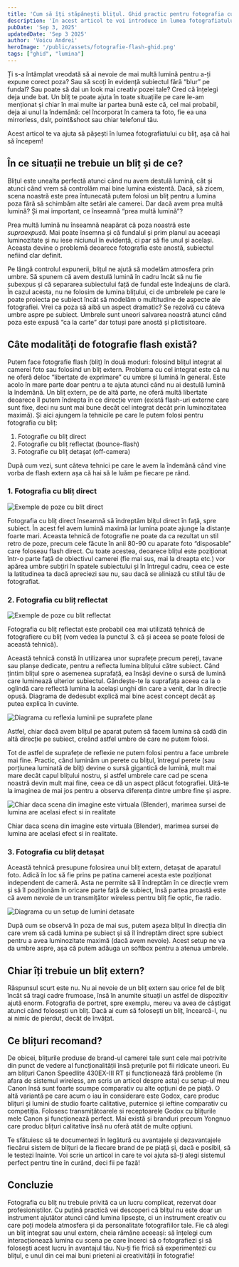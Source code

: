 ```yaml
---
title: 'Cum să îți stăpânești blițul. Ghid practic pentru fotografia cu flash'
description: 'In acest articol te voi introduce in lumea fotografiatului cu blit'
pubDate: 'Sep 3, 2025'
updatedDate: 'Sep 3 2025'
author: 'Voicu Andrei'
heroImage: '/public/assets/fotografie-flash-ghid.png'
tags: ["ghid", "lumina"]
---
```


Ți s-a întâmplat vreodată să ai nevoie de mai multă lumină pentru a-ți expune corect poza? Sau să scoți în evidență subiectul fără “blur” pe fundal? Sau poate să dai un look mai creativ pozei tale? Cred că înțelegi deja unde bat. Un bliț te poate ajuta în toate situațiile pe care le-am menționat și chiar în mai multe iar partea bună este că, cel mai probabil, deja ai unul la îndemână: cel încorporat în camera ta foto, fie ea una mirrorless, dslr, point&shoot sau chiar telefonul tău. 

Acest articol te va ajuta să pășești în lumea fotografiatului cu bliț, așa că hai să începem!

## În ce situații ne trebuie un bliț și de ce?

Blițul este unealta perfectă atunci când nu avem destulă lumină, cât și atunci când vrem să controlăm mai bine lumina existentă. Dacă, să zicem, scena noastră este prea întunecată putem folosi un bliț pentru a lumina poza fără să schimbăm alte setări ale camerei. Dar dacă avem prea multă lumină? Și mai important, ce înseamnă “prea multă lumină”?

Prea multă lumină nu înseamnă neapărat că poza noastră este *supraexpusă.* Mai poate însemna și că fundalul și prim planul au aceeași luminozitate și nu iese niciunul în evidență, ci par să fie unul și același. Aceasta devine o problemă deoarece fotografia este anostă, subiectul nefiind clar definit.

Pe lângă controlul expunerii, blițul ne ajută să modelăm atmosfera prin umbre. Să spunem că avem destulă lumină în cadru încât să nu fie subexpus și că separarea subiectului față de fundal este îndeajuns de clară. În cazul acesta, nu ne folosim de lumina blițului, ci de umbrelele pe care le poate proiecta pe subiect încât să modelăm o multitudine de aspecte ale fotografiei. Vrei ca poza să aibă un aspect dramatic? Se rezolvă cu câteva umbre aspre pe subiect. Umbrele sunt uneori salvarea noastră atunci când poza este expusă “ca la carte” dar totuși pare anostă și plictisitoare. 

## Câte modalități de fotografie flash există?

Putem face fotografie flash (bliț) în două moduri: folosind blițul integrat al camerei foto sau folosind un bliț extern. Problema cu cel integrat este că nu ne oferă deloc “libertate de exprimare” cu umbre și lumină în general. Este acolo în mare parte doar pentru a te ajuta atunci când nu ai destulă lumină la îndemână. Un bliț extern, pe de altă parte, ne oferă multă libertate deoarece îl putem îndrepta în ce direcție vrem (există flash-uri externe care sunt fixe, deci nu sunt mai bune decât cel integrat decât prin luminozitatea maximă). Și aici ajungem la tehnicile pe care le putem folosi pentru fotografia cu bliț:

1. Fotografie cu bliț direct
2. Fotografie cu bliț reflectat (bounce-flash)
3. Fotografie cu bliț detașat (off-camera)

După cum vezi, sunt câteva tehnici pe care le avem la îndemână când vine vorba de flash extern așa că hai să le luăm pe fiecare pe rând. 

### 1. Fotografia cu bliț direct

![Exemple de poze cu blit direct](/assets/fotografie-flash-ghid/direct.png)

Fotografia cu bliț direct înseamnă să îndreptăm blițul direct în față, spre subiect. În acest fel avem lumină maximă iar lumina poate ajunge la distanțe foarte mari. Aceasta tehnică de fotografie ne poate da ca rezultat un stil retro de poze, precum cele făcute în anii 80-90 cu aparate foto “disposable” care foloseau flash direct. Cu toate acestea, deoarece blițul este poziționat într-o parte față de obiectivul camerei (fie mai sus, mai la dreapta etc.) vor apărea umbre subțiri în spatele subiectului și în întregul cadru, ceea ce este la latitudinea ta dacă apreciezi sau nu, sau dacă se aliniază cu stilul tău de fotografiat. 

### 2. Fotografia cu bliț reflectat

![Exemple de poze cu blit reflectat](/assets/fotografie-flash-ghid/bounce.png)

Fotografia cu bliț reflectat este probabil cea mai utilizată tehnică de fotografiere cu bliț (vom vedea la punctul 3. că și aceea se poate folosi de această tehnică).

Această tehnică constă în utilizarea unor suprafețe precum pereți, tavane sau planșe dedicate, pentru a reflecta lumina blițului către subiect. Când țintim blițul spre o asemenea suprafață, ea însăși devine o sursă de lumină care luminează ulterior subiectul. Gândește-te la suprafața aceea ca la o oglindă care reflectă lumina la același unghi din care a venit, dar în direcție opusă. Diagrama de dedesubt explică mai bine acest concept decât aș putea explica în cuvinte.

![Diagrama cu reflexia luminii pe suprafete plane](/assets/fotografie-flash-ghid/bouncediag.png)

Astfel, chiar dacă avem blițul pe aparat putem să facem lumina să cadă din altă direcție pe subiect, creând astfel umbre de care ne putem folosi. 

Tot de astfel de suprafețe de reflexie ne putem folosi pentru a face umbrele mai fine. Practic, când luminăm un perete cu blițul, întregul perete (sau porțiunea luminată de bliț) devine o sursă gigantică de lumină, mult mai mare decât capul blițului nostru, și astfel umbrele care cad pe scena noastră devin mult mai fine, ceea ce dă un aspect plăcut fotografiei. Uită-te la imaginea de mai jos pentru a observa diferența dintre umbre fine și aspre.

![Chiar daca scena din imagine este virtuala (Blender), marimea sursei de lumina are acelasi efect si in realitate](/assets/fotografie-flash-ghid/shadows.png)

<p class="caption">Chiar daca scena din imagine este virtuala (Blender), marimea sursei de lumina are acelasi efect si in realitate.</p>

### 3. Fotografia cu bliț detașat

Această tehnică presupune folosirea unui bliț extern, detașat de aparatul foto. Adică în loc să fie prins pe patina camerei acesta este poziționat independent de cameră. Asta ne permite să îl îndreptăm în ce direcție vrem și să îl poziționăm în oricare parte față de subiect, însă partea proastă este că avem nevoie de un transmițător wireless pentru bliț fie optic, fie radio. 

![Diagrama cu un setup de lumini detasate](/assets/fotografie-flash-ghid/studio.png)

După cum se observă în poza de mai sus, putem așeza blițul în direcția din care vrem să cadă lumina pe subiect și să îl îndreptăm direct spre subiect pentru a avea luminozitate maximă (dacă avem nevoie). Acest setup ne va da umbre aspre, așa că putem adăuga un softbox pentru a atenua umbrele.

## Chiar îți trebuie un bliț extern?

Răspunsul scurt este nu. Nu ai nevoie de un bliț extern sau orice fel de bliț încât să tragi cadre frumoase, însă în anumite situații un astfel de dispozitiv ajută enorm. Fotografia de portret, spre exemplu, mereu va avea de câștigat atunci când folosești un bliț. Dacă ai cum să folosești un bliț, încearcă-l, nu ai nimic de pierdut, decât de învățat.

## Ce blițuri recomand?

De obicei, blițurile produse de brand-ul camerei tale sunt cele mai potrivite din punct de vedere al funcționalității însă prețurile pot fii ridicate uneori. Eu am blițuri Canon Speedlite 430EX-III RT și funcționează fără probleme (în afara de sistemul wireless, am scris un articol despre asta) cu setup-ul meu Canon însă sunt foarte scumpe comparativ cu alte opțiuni de pe piață. O altă variantă pe care acum o iau în considerare este Godox, care produc blițuri și lumini de studio foarte calitative, puternice și ieftine comparativ cu competiția. Folosesc transmițătoarele si receptoarele Godox cu blițurile mele Canon și funcționează perfect. Mai există și branduri precum Yongnuo care produc blițuri calitative însă nu oferă atât de multe opțiuni. 

Te sfătuiesc să te documentezi în legătură cu avantajele și dezavantajele fiecărui sistem de blițuri de la fiecare brand de pe piață și, dacă e posibil, să le testezi înainte. Voi scrie un articol in care te voi ajuta să-ți alegi sistemul perfect pentru tine în curând, deci fii pe fază! 

## Concluzie

Fotografia cu bliț nu trebuie privită ca un lucru complicat, rezervat doar profesioniștilor. Cu puțină practică vei descoperi că blițul nu este doar un instrument ajutător atunci când lumina lipsește, ci un instrument creativ cu care poți modela atmosfera și da personalitate fotografiilor tale. Fie că alegi un bliț integrat sau unul extern, cheia rămâne aceeași: să înțelegi cum interacționează lumina cu scena pe care încerci să o fotografiezi și să folosești acest lucru în avantajul tău. Nu-ți fie frică să experimentezi cu blițul, e unul din cei mai buni prieteni ai creativității în fotografie!
